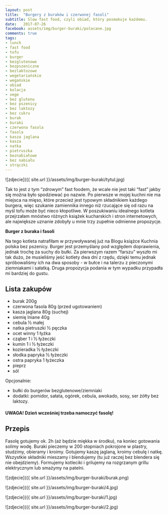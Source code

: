 ```yaml
---
layout: post
title:  "Burgery z buraków i czerwonej fasoli"
subtitle: Slow fast food, czyli obiad, który posmakuje każdemu.
date:   2017-07-26
facebook: assets/img/burger-buraki/polecane.jpg
comments: true
tags:
- lunch
- fast food
- tofu
- burger
- bezglutenowe
- bezpszeniczne
- bezlaktozowe
- wegetariańskie
- wegańskie
- obiad
- kolacja
- vege
- bez glutenu
- bez pszenicy
- bez laktozy
- bez cukru
- burak 
- buraki
- czerwona fasola
- fasola
- kasza jaglana
- kasza
- natka
- pietruszka
- beznabiałowe
- bez nabiału
- strączki
---
```


![zdjecie]({{ site.url }}/assets/img/burger-buraki/tytul.jpg)

Tak to jest z tym “zdrowym” fast foodem, że wcale nie jest taki “fast” jakby się można było spodziewać po nazwie. Po pierwsze w mojej kuchni nie ma miejsca na mięso, które przecież jest typowym składnikiem każdego burgera, więc szukanie zamiennika innego niż rzucające się od razu na myśl tofu może być nieco kłopotliwe. W poszukiwaniu idealnego kotleta przejrzałam mnóstwo różnych książek kucharskich i stron internetowych, ale największe uznanie zdobyły u mnie trzy zupełnie odmienne propozycje.

**Burger z buraka i fasoli**

Na tego kotleta natrafiłam w przywoływanej już na Blogu książce Kuchnia polska bez pszenicy. Burger jest przemyślany pod względem doprawienia, jednak trochę za suchy do bułki. Za pierwszym razem “farszu” wyszło mi tak dużo, że musieliśmy jeść kotlety dwa dni z rzędu, dzięki temu jednak spróbowaliśmy ich na dwa sposoby - w bułce i na talerzu z pieczonymi ziemniakami i sałatką. Druga propozycja podania w tym wypadku przypadła mi bardziej do gustu.

## Lista zakupów

* burak 200g
* czerwona fasola 80g (przed ugotowaniem)
* kasza jaglana 80g (suchej)
* siemię lniane 40g
* cebula ½ małej
* natka pietruszki ½ pęczka
* ocet winny 1 łyżka
* cząber 1 i ½ łyżeczki
* kumin 1 i ½ łyżeczki
* kozieradka ½ łyżeczki
* słodka papryka ½ łyżeczki
* ostra papryka 1 łyżeczka
* pieprz
* sól

Opcjonalnie:
* bułki do burgerów bezglutenowe/ziemniaki
* dodatki: pomidor, sałata, ogórek, cebula, awokado, sosy, ser żółty bez laktozy. 

#### UWAGA! Dzień wcześniej trzeba namoczyć fasolę! 

## Przepis

Fasolę gotujemy ok. 2h (aż będzie miękka w środku), na koniec gotowania solimy wodę. Buraki pieczemy w 200 stopniach pokrojone w plastry, studzimy, obieramy i kroimy. Gotujemy kaszę jaglaną, kroimy cebulę i natkę. Wszystkie składniki mieszamy i blendujemy (tu już raczej bez blendera się nie obejdziemy). Formujemy kotleciki i grilujemy na rozgrzanym grillu elektrycznym lub smażymy na patelni.

![zdjecie]({{ site.url }}/assets/img/burger-buraki/burak.png)

![zdjecie]({{ site.url }}/assets/img/burger-buraki/4.jpg)

![zdjecie]({{ site.url }}/assets/img/burger-buraki/1.jpg)

![zdjecie]({{ site.url }}/assets/img/burger-buraki/2.jpg)